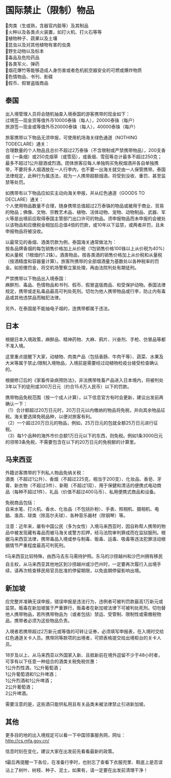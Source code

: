# 国际禁止（限制）物品  
🔸肉类（生或熟，含器官内脏等）及其制品  
🔸火种以及各类点火装置，如打火机、打火石等等  
🔸植物种子、蔬果以及土壤  
🔸昆虫以及对其他植物有害的虫类  
🔸野生动物以及标本  
🔸毒品及危险药品  
🔸各类军火、弹药  
🔸烟花爆竹等能够造成人身伤害或者危机航空器安全的可燃或爆炸物质  
🔸色情物品、书刊、影碟  
🔸假币、假冒盗版商品  

## 泰国  

出入境管理人员将会随机抽查入境泰国的游客携带的现金如下：  
过境签—现金货等值外币10000泰铢（每人），20000泰铢（每户）  
旅游签—现金或等值外币20000泰铢（每人），40000泰铢（每户）  

旅客携带以下物品无须申报，可使用机场海关绿色通道（NOTHING TODECLARE）通关：  
合理数量的个人物品且总价不超过2万泰铢（不含限制或严禁携带物品），200支香烟（一条烟）或250克烟草（或雪茄），或香烟、雪茄等总计最多不超过250克；最多不超过1公升甜酒或烈酒。团体旅客应每人单独购买免税烟酒并各自单独携带，不要将多人烟酒放在一人行李内，也不要一出海关就交由一人保管携带。泰国法律规定，此种行为属违法，视为一人携带超额烟酒，将受到没收、重罚、甚至监禁等处罚。  

如携带有以下物品应如实主动向海关申报，并从红色通道（GOODS TO DECLARE）通关：  
个人使用物品数量不合理，随身携带总值超过2万泰铢的物品或被用于商业、贸易的物品；佛像、文物、宗教艺术品、植物、活体动物、宠物、动物制品、武器、军火等是出境前应取得泰国主管部门出口许可的物品。须申报物品而未申报的会被处以该物品和应缴税金相加后总值4倍的罚款，或10年以下监禁，或两者并罚，且未申报物品将被没收。  

以最常见的香烟、酒类罚款为例，泰国海关通常做法为：  
按各品牌香烟的每包销售价格加上从价税（1包销售价格100铢以上从价税为40%）和从量税（1根烟约1.2铢）。酒类物品，按各类酒的销售价格加上从价税和从量税（按酒精度和容器量计算）。旅客所携带的全部烟酒量为基数处以各种税率的罚金。如拒缴罚金，将交机场警察立案处理，再由法院判处有期徒刑。  

严禁携带以下物品出入境泰国：  
麻醉剂、毒品、色情物品和书刊、假币、假冒盗版商品、和受保护动物。泰国法律规定，携带或走私毒品最高可判处死刑。切勿为他人携带物品或行李，防止内有毒品或其他违禁品而触犯法律。  

另外，在泰国是不能抽电子烟的，连携带都属于违法。  

## 日本  

根据日本入境政策，麻醉品、精神药物、大麻、鸦片、兴奋剂、手枪、仿冒品等都不准入境。  

这里重点提醒下大家，动植物、肉类产品（包括香肠、牛肉干等）、蔬菜、水果及大米等属于禁止/限制入境物品，入境前是需要经过动植物检疫台接受检查确认的。  

根据修订后的《家畜传染病预防法》，非法携带牲畜产品进入日本境内，将被判处3年以下的徒刑或300万日元（约合15.6万人民币）以下的罚款。  

携带物品免税范围（按一个成人计算），以下信息官方有时会更新，建议出发前再确认一下：  
（1）合计额超过20万日元时，20万日元以内缴纳的物品将免税，并向其余物品征税。海关要选择免税品种，以便对旅客有利。  
（2）一个超过20万日元的物品，例如，25万日元的包就全额25万日元进行征税。  
（3）每1个品种的海外市价总额1万日元以下的东西，则免税。例如1条3000日元的领带3条免税，不需要包含在以下的20万日元的免税额的计算里。  

## 马来西亚  

外籍访客携带的下列私人物品免纳关税：  
酒类（不超过1公升）、香烟（不超过225克，相当于200支）、化妆品、香皂、牙膏、新衣物（不超过3件）、新鞋（不超过1双）、用于保健和清洁的便携式电动商品（每种不超过1件）、礼品（价值不超过400马币）、私用便携式商品和设备。  

免税商品包括：  
自来水笔、打火机、香水、化妆品（不包括扑粉）、手表、照相机、摄相机、电脑、渔具、球类（除高尔夫球）、各种音乐器材（除钢琴）等。  

注意：近年来，屡有中国公民（多为女性）入境马来西亚时，因自称帮人携带的物品中被发现藏有毒品而被马海关或警方扣押，经马法院审判罪成而在监狱服刑。根据马来西亚法律，携带毒品入境或参与制毒、贩毒、运毒、吸毒等违法犯罪活动根据情节严重程度最高可判死刑。  

❗马来西亚比较特殊，由西马去东马需持护照。东马的沙捞越州和沙巴州拥有移民自主权，从马来西亚其他地区到沙捞越州或沙巴州时，一定要再次履行入出境手续，请再次核查移民局官员批准的停留期限，以免逾期停留影响出境。  

## 新加坡  

应完整并准确无误申报，错误申报是违法行为，违例者可被判罚款最高1万新元或监禁。贩毒在新加坡属于严重罪行，贩毒者在新加坡法律下可被判处死刑。切勿替他人携带物品，若所携带物品为（或者包括）禁运、受管制、限制性或需缴税物品，携带者必须为这些物品负责。  

入境者若携带超过2万新元或等值的可转让证券，必须填写申报表，在入境时交给红色通道关卡人员。携带同等款项的出境者，可把表格提交给出境柜台的关卡人员。  

18岁及以上、从马来西亚以外国家入新、且抵新前在境外逗留不少于48小时者，可享有以下任意一种组合的酒类关税免税优惠：  
1公升烈性酒，1公升葡萄酒；  
1公升葡萄酒和1公升啤酒；  
1公升烈酒和1公升啤酒；  
2公升葡萄酒；  
2公升啤酒。  

需要注意的是，这些酒只能供私用且有关品类未被法律禁止引进新加坡。  

## 其他  
更多目的地的出入境规定可以看一下中国领事服务网，网址：  
http://cs.mfa.gov.cn/  

信息时刻在变化，建议大家在出发前先看看最新的政策。  

❗最后再提醒一下各位，在准备行李时，也别忘了查看下衣服兜里、鞋底上是否误沾上了树叶、树枝、种子、泥土，如果有，请一定要在出发前清理干净！  
